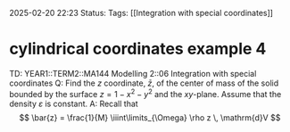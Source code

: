 2025-02-20 22:23
Status: 
Tags: [[Integration with special coordinates]]
# cylindrical coordinates example 4

TD: YEAR1::TERM2::MA144 Modelling 2::06 Integration with special coordinates
Q: Find the $z$ coordinate, $\bar{z}$, of the center of mass of the solid bounded by the surface $z = 1 - x^2 - y^2$ and the $xy$-plane. Assume that the density $\varepsilon$ is constant.
A: Recall that $$
\bar{z} = \frac{1}{M} \iiint\limits_{\Omega} \rho z \, \mathrm{d}V
$$